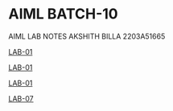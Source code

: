 # AIML BATCH-10
AIML LAB NOTES
AKSHITH BILLA
2203A51665

[LAB-01](https://github.com/akshithbilla29/AIML-BATCH-10/blob/main/LAB%20CODE-1.ipynb)

[LAB-01](https://github.com/akshithbilla29/AIML-BATCH-10/blob/main/2.ipynb)

[LAB-01](https://github.com/akshithbilla29/AIML-BATCH-10/blob/main/3.ipynb)

[LAB-07](https://github.com/akshithbilla29/AIML-BATCH-10/blob/main/lab7.ipynb)
